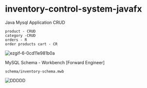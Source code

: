 # inventory-control-system-javafx

Java Mysql Application CRUD

    product - CRUD
    category -CRUD
    orders - R
    order products cart - CR

![ezgif-6-0cd11e981b0a](https://user-images.githubusercontent.com/65245922/131552929-0f5831b2-60d4-4b22-8cf6-f1d485e75280.gif)

MySQL Schema - Workbench [Forward Engineer]

    schema/inventory-schema.mwb

![DDDDD](https://user-images.githubusercontent.com/65245922/131553265-28f6c0aa-b462-40a0-ae99-358543613177.png)



